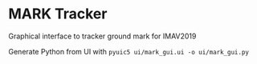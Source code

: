 MARK Tracker
==================

Graphical interface to tracker ground mark for IMAV2019

Generate Python from UI with `pyuic5 ui/mark_gui.ui -o ui/mark_gui.py`

